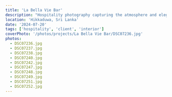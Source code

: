 ```yaml
---
title: 'La Bella Vie Bar'
description: "Hospitality photography capturing the atmosphere and elegance of La belle vie Bar, showcasing the venue's unique ambiance and stunning views."
location: 'Hikkaduwa, Sri Lanka'
date: '2024-07-20'
tags: ['hospitality', 'client', 'interior']
coverPhoto: '/photos/projects/La Bella Vie Bar/DSC07236.jpg'
photos:
  - DSC07236.jpg
  - DSC07237.jpg
  - DSC07238.jpg
  - DSC07240.jpg
  - DSC07242.jpg
  - DSC07247.jpg
  - DSC07248.jpg
  - DSC07249.jpg
  - DSC07251.jpg
  - DSC07252.jpg
---
```

